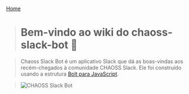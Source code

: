 [Home](https://github.com/chaoss/chaoss-slack-bot/wiki)


> # Bem-vindo ao wiki do chaoss-slack-bot 🎉

> Chaoss Slack Bot é um aplicativo Slack que dá as boas-vindas aos recém-chegados à comunidade CHAOSS Slack. Ele foi construído usando a estrutura [Bolt para JavaScript](https://github.com/SlackAPI/bolt-js).

> ![CHAOSS Slack Bot](https://user-images.githubusercontent.com/71160347/203390508-12570ffb-65b8-445a-99d6-a9d142b8a916.png)